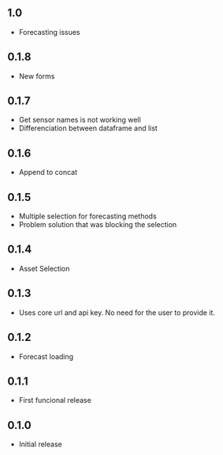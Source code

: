 <!-- https://developers.home-assistant.io/docs/add-ons/presentation#keeping-a-changelog -->
## 1.0
- Forecasting issues

## 0.1.8
- New forms

## 0.1.7
- Get sensor names is not working well
- Differenciation between dataframe and list

## 0.1.6
- Append to concat

## 0.1.5
- Multiple selection for forecasting methods
- Problem solution that was blocking the selection

## 0.1.4
- Asset Selection

## 0.1.3
- Uses core url and api key. No need for the user to provide it.

## 0.1.2
- Forecast loading

## 0.1.1
- First funcional release

## 0.1.0
- Initial release
